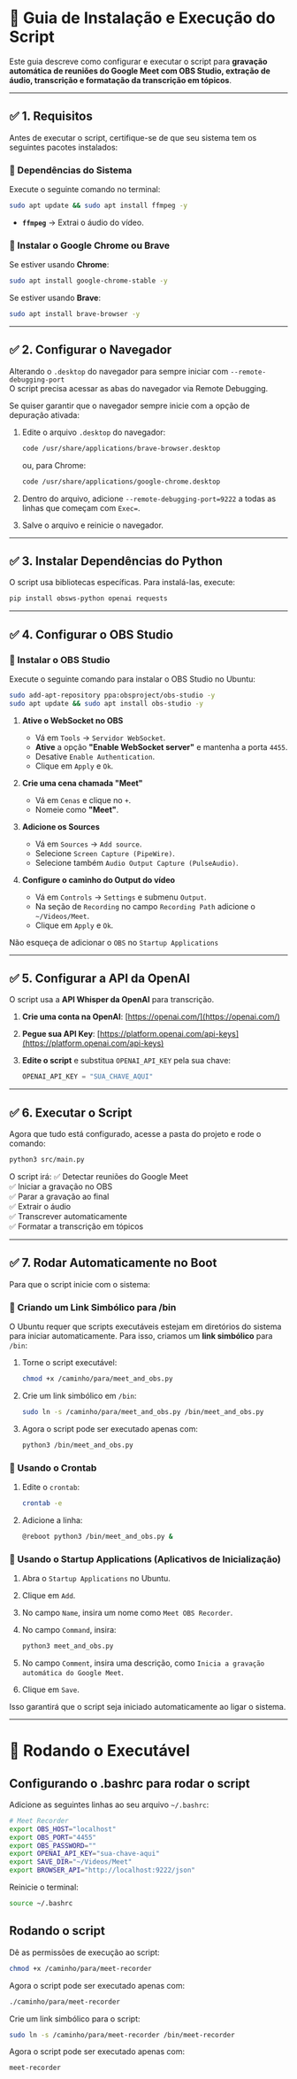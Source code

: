 # 📌 Guia de Instalação e Execução do Script

Este guia descreve como configurar e executar o script para **gravação automática de reuniões do Google Meet com OBS Studio, extração de áudio, transcrição e formatação da transcrição em tópicos**.

----------

## ✅ 1. Requisitos

Antes de executar o script, certifique-se de que seu sistema tem os seguintes pacotes instalados:

### 📌 Dependências do Sistema

Execute o seguinte comando no terminal:

```bash
sudo apt update && sudo apt install ffmpeg -y

```

- **`ffmpeg`** → Extrai o áudio do vídeo.

### 📌 Instalar o Google Chrome ou Brave

Se estiver usando **Chrome**:

```bash
sudo apt install google-chrome-stable -y

```

Se estiver usando **Brave**:

```bash
sudo apt install brave-browser -y

```

----------

## ✅ 2. Configurar o Navegador

Alterando o `.desktop` do navegador para sempre iniciar com `--remote-debugging-port`  
O script precisa acessar as abas do navegador via Remote Debugging.

Se quiser garantir que o navegador sempre inicie com a opção de depuração ativada:

1. Edite o arquivo `.desktop` do navegador:

    ```bash
    code /usr/share/applications/brave-browser.desktop
    
    ```

    ou, para Chrome:

    ```bash
    code /usr/share/applications/google-chrome.desktop
    
    ```

2. Dentro do arquivo, adicione `--remote-debugging-port=9222` a todas as linhas que começam com `Exec=`.
3. Salve o arquivo e reinicie o navegador.

----------

## ✅ 3. Instalar Dependências do Python

O script usa bibliotecas específicas. Para instalá-las, execute:

```bash
pip install obsws-python openai requests

```

----------

## ✅ 4. Configurar o OBS Studio

### 📌 Instalar o OBS Studio

Execute o seguinte comando para instalar o OBS Studio no Ubuntu:

```bash
sudo add-apt-repository ppa:obsproject/obs-studio -y
sudo apt update && sudo apt install obs-studio -y

```

1. **Ative o WebSocket no OBS**

    - Vá em `Tools` → `Servidor WebSocket`.
    - **Ative** a opção **"Enable WebSocket server"** e mantenha a porta `4455`.
    - Desative `Enable Authentication`.
    - Clique em `Apply` e `Ok`.
2. **Crie uma cena chamada "Meet"**

    - Vá em `Cenas` e clique no `+`.
    - Nomeie como **"Meet"**.
3. **Adicione os Sources**

    - Vá em `Sources` → `Add source`.
    - Selecione `Screen Capture (PipeWire)`.
    - Selecione também `Audio Output Capture (PulseAudio)`.
4. **Configure o caminho do Output do vídeo**

    - Vá em `Controls` → `Settings` e submenu `Output`.
    - Na seção de `Recording` no campo `Recording Path` adicione o `~/Videos/Meet`.
    - Clique em `Apply` e `Ok`.

Não esqueça de adicionar o `OBS` no `Startup Applications`

----------

## ✅ 5. Configurar a API da OpenAI

O script usa a **API Whisper da OpenAI** para transcrição.

1. **Crie uma conta na OpenAI**: [https://openai.com/](https://openai.com/)
2. **Pegue sua API Key**: [https://platform.openai.com/api-keys](https://platform.openai.com/api-keys)
3. **Edite o script** e substitua `OPENAI_API_KEY` pela sua chave:

    ```python
    OPENAI_API_KEY = "SUA_CHAVE_AQUI"

    ```

----------

## ✅ 6. Executar o Script

Agora que tudo está configurado, acesse a pasta do projeto e rode o comando:

```bash
python3 src/main.py

```

O script irá: ✅ Detectar reuniões do Google Meet  
✅ Iniciar a gravação no OBS  
✅ Parar a gravação ao final  
✅ Extrair o áudio  
✅ Transcrever automaticamente  
✅ Formatar a transcrição em tópicos

----------

## ✅ 7. Rodar Automaticamente no Boot

Para que o script inicie com o sistema:

### 📌 Criando um Link Simbólico para /bin

O Ubuntu requer que scripts executáveis estejam em diretórios do sistema para iniciar automaticamente. Para isso, criamos um **link simbólico** para `/bin`:

1. Torne o script executável:

    ```bash
    chmod +x /caminho/para/meet_and_obs.py
    
    ```

2. Crie um link simbólico em `/bin`:

    ```bash
    sudo ln -s /caminho/para/meet_and_obs.py /bin/meet_and_obs.py
    
    ```

3. Agora o script pode ser executado apenas com:

    ```bash
    python3 /bin/meet_and_obs.py
    
    ```

### 📌 Usando o Crontab

1. Edite o `crontab`:

    ```bash
    crontab -e
    
    ```

2. Adicione a linha:

    ```bash
    @reboot python3 /bin/meet_and_obs.py &
    
    ```

### 📌 Usando o Startup Applications (Aplicativos de Inicialização)

1. Abra o `Startup Applications` no Ubuntu.
2. Clique em `Add`.
3. No campo `Name`, insira um nome como `Meet OBS Recorder`.
4. No campo `Command`, insira:

    ```bash
    python3 meet_and_obs.py
    ```

5. No campo `Comment`, insira uma descrição, como `Inicia a gravação automática do Google Meet`.
6. Clique em `Save`.

Isso garantirá que o script seja iniciado automaticamente ao ligar o sistema.

----------

# 📌 Rodando o Executável

## Configurando o .bashrc para rodar o script

Adicione as seguintes linhas ao seu arquivo `~/.bashrc`:

```bash
# Meet Recorder
export OBS_HOST="localhost"
export OBS_PORT="4455"
export OBS_PASSWORD=""
export OPENAI_API_KEY="sua-chave-aqui"
export SAVE_DIR="~/Videos/Meet"
export BROWSER_API="http://localhost:9222/json"
```

Reinicie o terminal:

```bash
source ~/.bashrc

```

## Rodando o script

Dê as permissões de execução ao script:

```bash
chmod +x /caminho/para/meet-recorder

```

Agora o script pode ser executado apenas com:

```bash
./caminho/para/meet-recorder

```

Crie um link simbólico para o script:

```bash
sudo ln -s /caminho/para/meet-recorder /bin/meet-recorder

```

Agora o script pode ser executado apenas com:

```bash
meet-recorder

```
